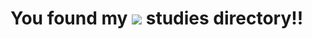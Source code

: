 <div>
  <h1> You found my <img src="https://img.shields.io/badge/JavaScript-F7DF1E?style=for-the-badge&logo=javascript&logoColor=black" > studies directory!!</h1>
</div>
  
